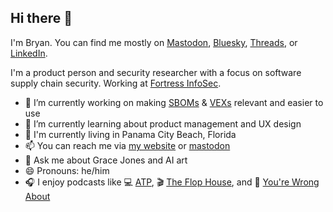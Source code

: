 ## Hi there 👋

I'm Bryan. You can find me mostly on [Mastodon](https://infosec.exchange/@bryancowan), [Bluesky](https://bsky.app/profile/bryancowan.bsky.social), [Threads](https://www.threads.net/@bryancowan), or [LinkedIn](https://www.linkedin.com/in/bryancowan/).

I'm a product person and security researcher with a focus on software supply chain security. Working at [Fortress InfoSec](https://www.fortressinfosec.com/home).

- 💼 I’m currently working on making [SBOMs](https://ntia.gov/page/software-bill-materials) & [VEXs](https://www.cisa.gov/sites/default/files/publications/VEX_Use_Cases_Aprill2022.pdf) relevant and easier to use
- 🌱 I’m currently learning about product management and UX design
- 📍 I'm currently living in Panama City Beach, Florida
- 📫 You can reach me via [my website](https://bryancowan.com/) or [mastodon](https://infosec.exchange/@bryancowan)
- 💬 Ask me about Grace Jones and AI art
- 😄 Pronouns: he/him
- 🎧 I enjoy podcasts like 💻 [ATP](https://atp.fm/), 🎬 [The Flop House](https://maximumfun.org/podcasts/flop-house/), and 🌈 [You're Wrong About](https://yourewrongabout.com)
